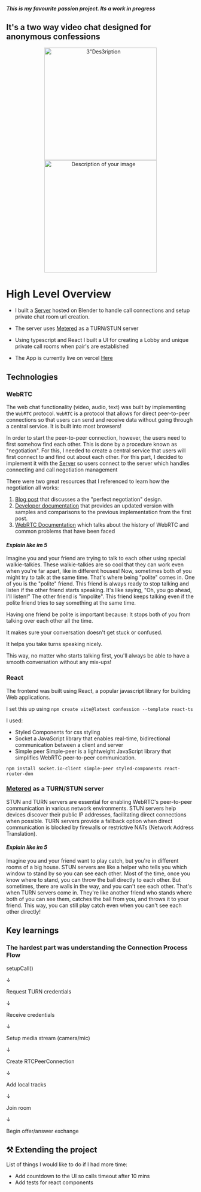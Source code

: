 #### *This is my favourite passion project. Its a work in progress*

## It's a two way video chat designed for anonymous confessions

<p align="center">
<img src="https://github.com/user-attachments/assets/516d75ed-4663-4e6b-9687-805c9170e062" width="300" height="300" alt=3"Des3ription of your image"> 
  <img src="https://github.com/user-attachments/assets/7cb71234-780f-4d64-ab84-f89395cd6450" width="300" height="300" alt="Description of your image"> 
</p>



# High Level Overview

- I built a [Server](https://github.com/dijisolanke/server/tree/main) hosted on Blender to handle call connections and setup private chat room url creation.

- The server uses [Metered](https://www.metered.ca/tools/openrelay/) as a TURN/STUN server

- Using typescript and React I built a UI for creating a Lobby and unique private call rooms when pair's are established

- The App is currently live on vercel [Here](https://confession-lake-five.vercel.app/)

## Technologies
### WebRTC
The web chat functionality (video, audio, text) was built by implementing the `WebRTC` protocol. `WebRTC` is a protocol that allows for direct peer-to-peer connections so that users can send and receive data without going through a central service. It is built into most browsers!

In order to start the peer-to-peer connection, however, the users need to first somehow find each other. This is done by a procedure known as "negotiation". For this, I needed to create a central service that users will first connect to and find out about each other. For this part, I decided to implement it with the [Server](https://github.com/dijisolanke/server/tree/main) so users connect to the server which handles connecting and call negotiation management

There were two great resources that I referenced to learn how the negotiation all works:
1. [Blog post](https://webrtchacks.com/min-duration-series-part-1-perfect-negotiation/) that discusses a the "perfect negotiation" design.
2. [Developer documentation](https://w3c.github.io/webrtc-pc/#perfect-negotiation-example)  that provides an updated version with samples and comparisons to the previous implementation from the first post.
3. [WebRTC Documentation](https://blog.mozilla.org/webrtc/perfect-negotiation-in-webrtc/) which talks about the history of WebRTC and common problems that have been faced

#### *Explain like im 5*
Imagine you and your friend are trying to talk to each other using special walkie-talkies. 
These walkie-talkies are so cool that they can work even when you're far apart, like in different houses!
Now, sometimes both of you might try to talk at the same time. That's where being "polite" comes in.
One of you is the "polite" friend. This friend is always ready to stop talking and listen if the other friend starts speaking. It's like saying, "Oh, you go ahead, I'll listen!"
The other friend is "impolite". This friend keeps talking even if the polite friend tries to say something at the same time.

Having one friend be polite is important because:
It stops both of you from talking over each other all the time.

It makes sure your conversation doesn't get stuck or confused.

It helps you take turns speaking nicely.

This way, no matter who starts talking first, you'll always be able to have a smooth conversation without any mix-ups!

### React
The frontend was built using React, a popular javascript library for building Web applications.

I set this up using 
`npm create vite@latest confession --template react-ts`

I used:
  - Styled Components for css styling
  - Socket a JavaScript library that enables real-time, bidirectional communication between a client and server
  - Simple peer Simple-peer is a lightweight JavaScript library that simplifies WebRTC peer-to-peer communication.
    
`npm install socket.io-client simple-peer styled-components react-router-dom`

### [Metered](https://www.metered.ca/tools/openrelay/) as a TURN/STUN server
STUN and TURN servers are essential for enabling WebRTC's peer-to-peer communication in various network environments. STUN servers help devices discover their public IP addresses, facilitating direct connections when possible. TURN servers provide a fallback option when direct communication is blocked by firewalls or restrictive NATs (Network Address Translation). 

#### *Explain like im 5*
Imagine you and your friend want to play catch, but you're in different rooms of a big house. STUN servers are like a helper who tells you which window to stand by so you can see each other. Most of the time, once you know where to stand, you can throw the ball directly to each other. But sometimes, there are walls in the way, and you can't see each other. That's when TURN servers come in. They're like another friend who stands where both of you can see them, catches the ball from you, and throws it to your friend. This way, you can still play catch even when you can't see each other directly!

## Key learnings

### The hardest part was understanding the Connection Process Flow

setupCall()

↓

Request TURN credentials

↓

Receive credentials

↓

Setup media stream (camera/mic)

↓

Create RTCPeerConnection

↓

Add local tracks

↓

Join room

↓

Begin offer/answer exchange


## ⚒️ Extending the project
List of things I would like to do if I had more time:
- Add countdown to the UI so calls timeout after 10 mins
- Add tests for react components

